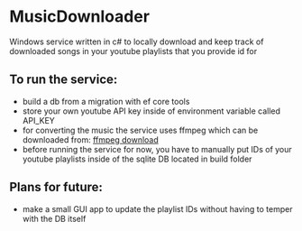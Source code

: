 # MusicDownloader
Windows service written in c# to locally download and keep track of downloaded songs in your youtube playlists that you provide id for

## To run the service:
- build a db from a migration with ef core tools
- store your own youtube API key inside of environment variable called API_KEY
- for converting the music the service uses ffmpeg which can be downloaded from: [ffmpeg download](https://www.gyan.dev/ffmpeg/builds/)
- before running the service for now, you have to manually put IDs of your youtube playlists inside of the sqlite DB located in build folder

## Plans for future: 
- make a small GUI app to update the playlist IDs without having to temper with the DB itself
